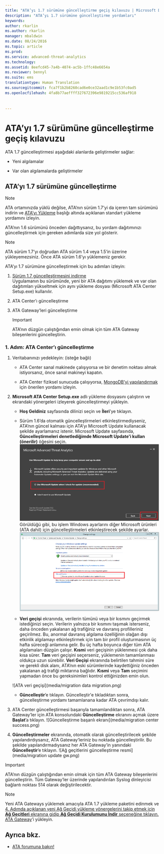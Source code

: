 ```yaml
---
title: "ATA’yı 1.7 sürümüne güncelleştirme geçiş kılavuzu | Microsoft Docs"
description: "ATA’yı 1.7 sürümüne güncelleştirme yordamları"
keywords: 
author: rkarlin
ms.author: rkarlin
manager: mbaldwin
ms.date: 08/24/2016
ms.topic: article
ms.prod: 
ms.service: advanced-threat-analytics
ms.technology: 
ms.assetid: 8eefcd45-7a4b-4074-ac5b-1ffc48e6654a
ms.reviewer: bennyl
ms.suite: ems
translationtype: Human Translation
ms.sourcegitcommit: fca7f1b2b8260cad6e0ce32aad1c9e1b53fc0ad5
ms.openlocfilehash: 4fa8b77aeffff327672396e9819215cc536af918


---
```


# <a name="ata-update-to-17-migration-guide"></a>ATA’yı 1.7 sürümüne güncelleştirme geçiş kılavuzu
ATA 1.7 güncelleştirmesi aşağıdaki alanlarda geliştirmeler sağlar:

-   Yeni algılamalar

-   Var olan algılamalarda geliştirmeler
  

## <a name="updating-ata-to-version-17"></a>ATA’yı 1.7 sürümüne güncelleştirme

> [!NOTE] 
> ATA ortamınızda yüklü değilse, ATA’nın sürüm 1.7’yi da içeren tam sürümünü indirin ve [ATA’yı Yükleme](/advanced-threat-analytics/deploy-use/install-ata) başlığı altında açıklanan standart yükleme yordamını izleyin.

ATA’nın 1.6 sürümünü önceden dağıttıysanız, bu yordam dağıtımınızı güncelleştirmek için gereken adımlarda size yol gösterir.

> [!NOTE] 
> ATA sürüm 1.7’yı doğrudan ATA sürüm 1.4 veya 1.5’in üzerine yükleyemezsiniz. Önce ATA sürüm 1.6’yı yüklemeniz gerekir. 

ATA’yı 1.7 sürümüne güncelleştirmek için bu adımları izleyin:

1.  [Sürüm 1.7 güncelleştirmesini indirme](http://www.microsoft.com/evalcenter/evaluate-microsoft-advanced-threat-analytics)<br>
Uygulamanın bu sürümünde, yeni bir ATA dağıtımı yüklemek ve var olan dağıtımları yükseltmek için aynı yükleme dosyası (Microsoft ATA Center Setup.exe) kullanılır.

2.  ATA Center’ı güncelleştirme

4.  ATA Gateway’leri güncelleştirme

    > [!IMPORTANT]
    > ATA’nın düzgün çalıştığından emin olmak için tüm ATA Gateway bileşenlerini güncelleştirin.

### <a name="step-1-update-the-ata-center"></a>1. Adım: ATA Center’ı güncelleştirme

1.  Veritabanınızı yedekleyin: (isteğe bağlı)

    -   ATA Center sanal makinede çalışıyorsa ve bir denetim noktası almak istiyorsanız, önce sanal makineyi kapatın.

    -   ATA Center fiziksel sunucuda çalışıyorsa, [MongoDB’yi yapılandırmak](https://docs.mongodb.org/manual/core/backups/) için önerilen yordamı izleyin.

2.  **Microsoft ATA Center Setup.exe** adlı yükleme dosyasını çalıştırın ve ekrandaki yönergeleri izleyerek güncelleştirmeyi yükleyin.

    -  **Hoş Geldiniz** sayfasında dilinizi seçin ve **İleri**’ye tıklayın.

    -  Sürüm 1.6’da otomatik güncelleştirmeleri etkinleştirmediyseniz, ATA’nın güncel kalması için ATA’yı Microsoft Update kullanacak şekilde ayarlamanız istenir.  Microsoft Update sayfasında, **Güncelleştirmeleri denetlediğimde Microsoft Update'i kullan (önerilir)** öğesini seçin.
    ![ATA’yı güncel tutma resmi](media/ata_ms_update.png) Görüldüğü gibi, bu işlem Windows ayarlarını diğer Microsoft ürünleri (ATA dahil) için güncelleştirmeleri etkinleştirecek şekilde ayarlar. 
     ![Windows otomatik güncelleştirme resmi](media/ata_installupdatesautomatically.png)

    -  **Veri geçişi** ekranında, verilerin tümünü veya bir kısmını geçirmek istediğinizi seçin. Verilerin yalnızca bir kısmını taşımak isterseniz, daha önceden yakalanan ağ trafiğiniz ve davranış profilleriniz geçirilmez. Bu, anormal davranış algılama özelliğinin olağan dışı etkinlik algılamayı etkinleştirmek için tam bir profil oluşturmasının üç hafta süreceği anlamına gelir. Bu üç hafta boyunca diğer tüm ATA algılamaları düzgün çalışır. **Kısmi** veri geçişinin yüklenmesi çok daha kısa sürer. **Tam** veri geçişini seçerseniz, yüklemenin tamamlanması oldukça uzun sürebilir. **Veri Geçişi** ekranında belirtilen tahmini süre ve gerekli disk alanı, ATA’nın eski sürümlerinde kaydettiğiniz önceden yakalanan ağ trafiği miktarına bağlıdır. **Kısmi** veya **Tam** seçimini yapmadan önce bu gereksinimleri kontrol ettiğinizden emin olun.  
    
    ![ATA veri geçişi](media/migration data migration.png)

    -  **Güncelleştir**’e tıklayın. Güncelleştir'e tıkladıktan sonra, güncelleştirme yordamı tamamlanana kadar ATA çevrimdışı kalır.

4.  ATA Center güncelleştirmesi başarıyla tamamlandıktan sonra, ATA Gateway’ler için ATA konsolundaki **Güncelleştirme** ekranını açmak üzere **Başlat**’a tıklayın.
    ![Güncelleştirme başarılı ekranı](media/migration center success.png)

5.  **Güncelleştirmeler** ekranında, otomatik olarak güncelleştirilecek şekilde yapılandırdıysanız, ATA Gateway’leriniz bu noktada güncelleştirilir. Bu şekilde yapılandırmadıysanız her ATA Gateway’in yanındaki **Güncelleştir**’e tıklayın.
  ![Ağ geçitlerini güncelleştirme resmi](media/migration update gw.png)

  
> [!IMPORTANT] 
> ATA’nın düzgün çalıştığından emin olmak için tüm ATA Gateway bileşenlerini güncelleştirin.
> Tüm Gateway’ler üzerinde yapılandırılan Syslog dinleyicisi bağlantı noktası 514 olarak değiştirilecektir.
 
> [!NOTE] 
> Yeni ATA Gateways yüklemek amacıyla ATA 1.7 yükleme paketini edinmek ve [4. Adımda açıklanan yeni Ağ Geçidi yükleme yönergelerini takip etmek için **Ağ Geçitleri** ekranına gidip **Ağ Geçidi Kurulumunu İndir** seçeneğine tıklayın. ATA Gateway](/advanced-threat-analytics/deploy-use/install-ata-step4)’i yükleyin.



## <a name="see-also"></a>Ayrıca bkz.

- [ATA forumuna bakın!](https://social.technet.microsoft.com/Forums/security/home?forum=mata)



<!--HONumber=Nov16_HO3-->


